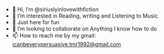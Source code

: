 - 👋 Hi, I’m @siriuslyinlovewithfiction
- 👀 I’m interested in Reading, writing and Listening to Music
- 🌱 Just here for fun
- 💞️ I’m looking to collaborate on Anything I know how to do
- 📫 How to reach me by my gmail: icanbeverypersuasive.tmr1992@gmail.com 

<!---
siriuslyinlovewithfiction/siriuslyinlovewithfiction is a ✨ special ✨ repository because its `README.md` (this file) appears on your GitHub profile.
You can click the Preview link to take a look at your changes.
--->
